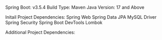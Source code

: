 Spring Boot: v3.5.4
Build Type: Maven
Java Version: 17 and Above

Initail Project Dependencies:
    Spring Web
    Spring Data JPA
    MySQL Driver
    Spring Security
    Spring Boot DevTools
    Lombok


Additional Project Dependencies: